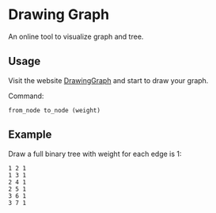 # Drawing Graph

An online tool to visualize graph and tree.

## Usage

Visit the website [DrawingGraph](https://acedbyb.github.io/) and start to draw your graph.

Command:
```
from_node to_node (weight)
```

## Example

Draw a full binary tree with weight for each edge is 1:

```
1 2 1
1 3 1
2 4 1
2 5 1
3 6 1
3 7 1
```
